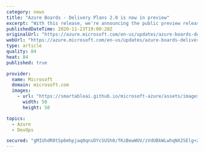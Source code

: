 ```yaml
---
category: news
title: "Azure Boards - Delivery Plans 2.0 is now in preview"
excerpt: "With this release, we're announcing the public preview release of Delivery Plans 2.0 and other improvements."
publishedDateTime: 2020-11-23T19:00:20Z
originalUrl: "https://azure.microsoft.com/en-us/updates/azure-boards-delivery-plans-20-is-now-in-preview/"
webUrl: "https://azure.microsoft.com/en-us/updates/azure-boards-delivery-plans-20-is-now-in-preview/"
type: article
quality: 84
heat: 84
published: true

provider:
  name: Microsoft
  domain: microsoft.com
  images:
    - url: "https://smartableai.github.io/microsoft-azure/assets/images/organizations/microsoft.com-50x50.jpg"
      width: 50
      height: 50

topics:
  - Azure
  - DevOps

secured: "gMIUhdR0tSp6mhpjaq0qnsDYcSUSh0/fKzBewWUV/zVdUBkWLwhqNX2SElg+Z3h/Jl4G2pFBiySGRmUm0ctcQH/z24I/1n/LfUKRMjXs5PHSkPz7KFTz/r8WwFMEq3Ma/Zrfr6KQ1su09pRrNgLidFaAcz/it+7/LkraDBTbxEOpmuga2XesystCuyDagZ0CNO8hr0FB/Sz+YOF0NDKvFedYtynrk5H+Loz1JrdV+ArILyZ1Di+Z3HVhtoWkD4IMSsJVNK96rJNotlrYSAkHfmn3RIh7bliy+gY3GRuYu08VQAp6ksBLX+gn9tFmc+NuP7+K6VrSeQdNUvd0UlhCOluAXyj8Sq8u/zNHeEAnqX8=;NH4sNWzyTHyzelUDmEWOrg=="
---
```


